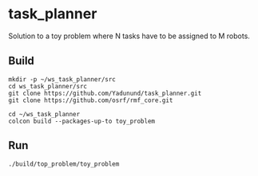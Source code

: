# task_planner
Solution to a toy problem where N tasks have to be assigned to M robots.

## Build
```
mkdir -p ~/ws_task_planner/src
cd ws_task_planner/src
git clone https://github.com/Yadunund/task_planner.git
git clone https://github.com/osrf/rmf_core.git

cd ~/ws_task_planner
colcon build --packages-up-to toy_problem
```

## Run
```
./build/top_problem/toy_problem
```
